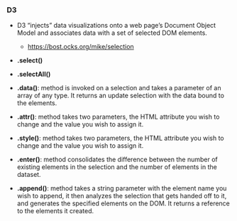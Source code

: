 ### D3

- D3 “injects” data visualizations onto a web page’s Document Object Model and associates data with a set of selected DOM elements. 
  - https://bost.ocks.org/mike/selection

- **.select()**
- **.selectAll()**
- **.data()**: method is invoked on a selection and takes a parameter of an array of any type. It returns an update selection with the data bound to the elements. 
- **.attr()**: method takes two parameters, the HTML attribute you wish to change and the value you wish to assign it.
- **.style()**: method takes two parameters, the HTML attribute you wish to change and the value you wish to assign it.
- **.enter()**: method consolidates the difference between the number of existing elements in the selection and the number of elements in the dataset.
- **.append()**: method takes a string parameter with the element name you wish to append, it then analyzes the selection that gets handed off to it, and generates the specified elements on the DOM. It returns a reference to the elements it created.
